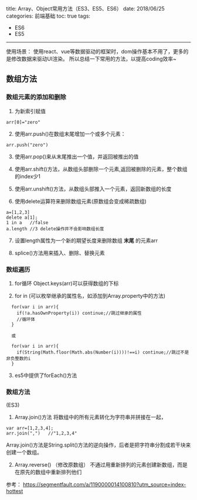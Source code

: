 title: Array、Object常用方法（ES3、ES5、ES6）
date: 2018/06/25
categories: 前端基础
toc: true
tags:
  - ES6
  - ES5
---

使用场景：
使用react、vue等数据驱动的框架时，dom操作基本不用了，更多的是修改数据来驱动UI渲染。
所以总结一下常用的方法，以提高coding效率~

## 数组方法

### 数组元素的添加和删除
1. 为新索引赋值
```
arr[0]="zero"
```
2. 使用arr.push()在数组末尾增加一个或多个元素：
```
arr.push("zero")
```
3. 使用arr.pop()来从末尾推出一个值，并返回被推出的值

4. 使用arr.shift()方法，从数组头部删除一个元素,返回被删除的元素，整个数组的index少1

5. 使用arr.unshift()方法，从数组头部推入一个元素，返回新数组的长度

6. 使用delete运算符来删除数组元素(原数组会变成稀疏数组)
```
a=[1,2,3]
delete a[1];
1 in a   //false
a.length //3 delete操作并不会影响数组长度  
```
7. 设置length属性为一个新的期望长度来删除数组 **末尾** 的元素arr

8. splice()方法用来插入、删除、替换元素

### 数组遍历

1. for循环
  Object.keys(arr)可以获得数组的下标

2. for in (可以枚举继承的属性名，如添加到Array.property中的方法)
```
  for(var i in arr){
    if(!a.hasOwnProperty(i)) continue;//跳过继承的属性
    //循环体
  }

  或

  for(var i in arr){
    if(String(Math.floor(Math.abs(Number(i))))!==i) continue;//跳过不是非负整数的i
  }
```
3. es5中提供了forEach()方法

### 数组方法

(ES3)
1. Array.join()方法
将数组中的所有元素转化为字符串并拼接在一起，
```
var arr=[1,2,3,4];
arr.join(",")   //"1,2,3,4"
```
Array.join()方法是String.split()方法的逆向操作，后者是把字符串分割成若干块来创建一个数组。

2. Array.reverse() （修改原数组）
不通过用重新排列的元素创建新数组，而是在原先的数组中重新排列他们








参考：
 https://segmentfault.com/a/1190000014100810?utm_source=index-hottest

